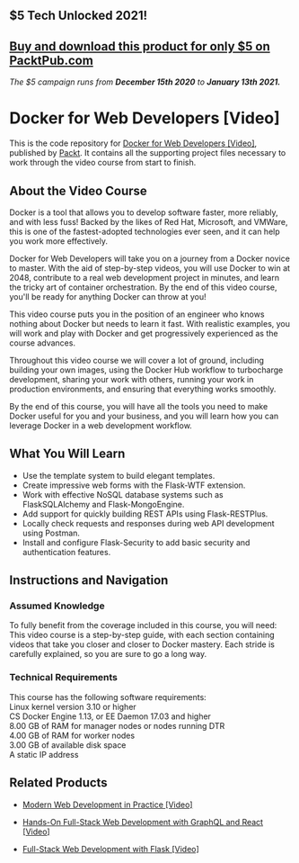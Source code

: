 ## $5 Tech Unlocked 2021!
[Buy and download this product for only $5 on PacktPub.com](https://www.packtpub.com/)
-----
*The $5 campaign         runs from __December 15th 2020__ to __January 13th 2021.__*

# Docker for Web Developers [Video]
This is the code repository for [Docker for Web Developers [Video]](https://www.packtpub.com/web-development/full-stack-web-development-flask-video?utm_source=github&utm_medium=repository&utm_campaign=9781789957464), published by [Packt](https://www.packtpub.com/?utm_source=github). It contains all the supporting project files necessary to work through the video course from start to finish.
## About the Video Course
Docker is a tool that allows you to develop software faster, more reliably, and with less fuss! Backed by the likes of Red Hat, Microsoft, and VMWare, this is one of the fastest-adopted technologies ever seen, and it can help you work more effectively.

Docker for Web Developers will take you on a journey from a Docker novice to master. With the aid of step-by-step videos, you will use Docker to win at 2048, contribute to a real web development project in minutes, and learn the tricky art of container orchestration. By the end of this video course, you'll be ready for anything Docker can throw at you!

This video course puts you in the position of an engineer who knows nothing about Docker but needs to learn it fast. With realistic examples, you will work and play with Docker and get progressively experienced as the course advances.

Throughout this video course we will cover a lot of ground, including building your own images, using the Docker Hub workflow to turbocharge development, sharing your work with others, running your work in production environments, and ensuring that everything works smoothly.

By the end of this course, you will have all the tools you need to make Docker useful for you and your business, and you will learn how you can leverage Docker in a web development workflow.

<H2>What You Will Learn</H2>
<DIV class=book-info-will-learn-text>
<UL>
<LI>Use the template system to build elegant templates. 
<LI>Create impressive web forms with the Flask-WTF extension. 
<LI>Work with effective NoSQL database systems such as FlaskSQLAlchemy and Flask-MongoEngine. 
<LI>Add support for quickly building REST APIs using Flask-RESTPlus. 
<LI>Locally check requests and responses during web API development using Postman. 
<LI>Install and configure Flask-Security to add basic security and authentication features. </LI></UL></DIV>

## Instructions and Navigation
### Assumed Knowledge
To fully benefit from the coverage included in this course, you will need:<br/>
This video course is a step-by-step guide, with each section containing videos that take you closer and closer to Docker mastery. Each stride is carefully explained, so you are sure to go a long way.
### Technical Requirements
This course has the following software requirements:<br/>
Linux kernel version 3.10 or higher<br/>
CS Docker Engine 1.13, or EE Daemon 17.03 and higher<br/>
8.00 GB of RAM for manager nodes or nodes running DTR<br/>
4.00 GB of RAM for worker nodes<br/>
3.00 GB of available disk space<br/>
A static IP address

## Related Products
* [Modern Web Development in Practice [Video]](https://www.packtpub.com/web-development/full-stack-web-development-flask-video?utm_source=github&utm_medium=repository&utm_campaign=9781789957464)

* [Hands-On Full-Stack Web Development with GraphQL and React [Video]](https://www.packtpub.com/web-development/full-stack-web-development-flask-video?utm_source=github&utm_medium=repository&utm_campaign=9781789957464)

* [Full-Stack Web Development with Flask [Video]](https://www.packtpub.com/web-development/full-stack-web-development-flask-video?utm_source=github&utm_medium=repository&utm_campaign=9781789957464)

